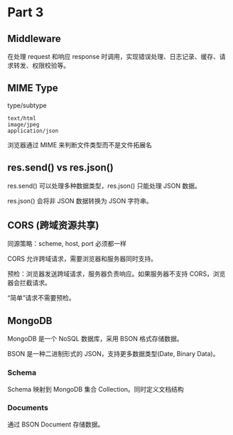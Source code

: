 # Part 3

## Middleware

在处理 request 和响应 response 时调用，实现错误处理、日志记录、缓存、请求转发、权限校验等。

## MIME Type

type/subtype

```
text/html
image/jpeg
application/json
```

浏览器通过 MIME 来判断文件类型而不是文件拓展名

## res.send() vs res.json()

res.send() 可以处理多种数据类型，res.json() 只能处理 JSON 数据。

res.json() 会将非 JSON 数据转换为 JSON 字符串。

## CORS (跨域资源共享)

同源策略：scheme, host, port 必须都一样

CORS 允许跨域请求，需要浏览器和服务器同时支持。

预检：浏览器发送跨域请求，服务器负责响应。如果服务器不支持 CORS，浏览器会拦截请求。

“简单”请求不需要预检。

## MongoDB

MongoDB 是一个 NoSQL 数据库，采用 BSON 格式存储数据。

BSON 是一种二进制形式的 JSON，支持更多数据类型(Date, Binary Data)。

### Schema

Schema 映射到 MongoDB 集合 Collection。同时定义文档结构

### Documents

通过 BSON Document 存储数据。
